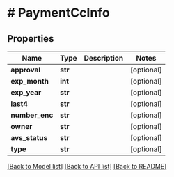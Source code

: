 # # PaymentCcInfo


## Properties 


Name | Type | Description | Notes
------------ | ------------- | ------------- | -------------
**approval**| **str** |   | [optional]
**exp_month**| **int** |   | [optional]
**exp_year**| **str** |   | [optional]
**last4**| **str** |   | [optional]
**number_enc**| **str** |   | [optional]
**owner**| **str** |   | [optional]
**avs_status**| **str** |   | [optional]
**type**| **str** |   | [optional]


[[Back to Model list]](../../README.md#models) [[Back to API list]](../../README.md#endpoints) [[Back to README]](../../README.md)

